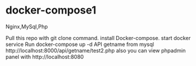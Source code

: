 # docker-compose1
Nginx,MySql,Php

Pull this repo with git clone command.
install Docker-compose.
start docker service
Run docker-compose up -d
API getname from mysql  http://localhost:8000/api/getname/test2.php
also you can view phpadmin panel with   http://localhost:8080

